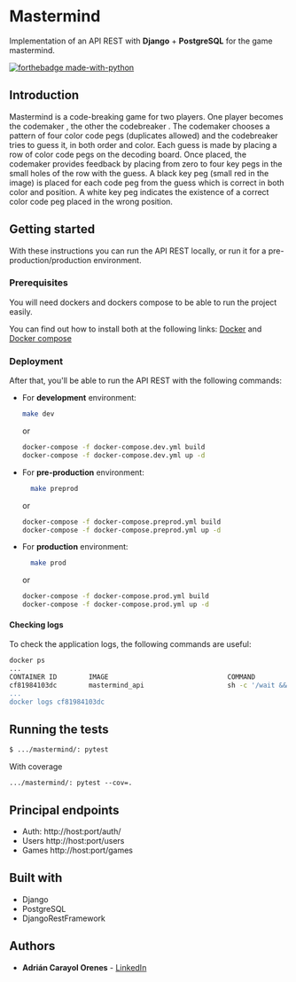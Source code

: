 # Mastermind
Implementation of an API REST with **Django** + **PostgreSQL** for the game mastermind.

[![forthebadge made-with-python](http://ForTheBadge.com/images/badges/made-with-python.svg)](https://www.python.org/)

## Introduction
Mastermind is a code-breaking game for two
players. One player becomes the codemaker , the
other the codebreaker . The codemaker chooses a
pattern of four color code pegs (duplicates
allowed) and the codebreaker tries to guess it, in
both order and color.
Each guess is made by placing a row of color
code pegs on the decoding board. Once placed,
the codemaker provides feedback by placing from
zero to four key pegs in the small holes of the row
with the guess. A black key peg (small red in the
image) is placed for each code peg from the guess
which is correct in both color and position. A white
key peg indicates the existence of a correct color
code peg placed in the wrong position.

## Getting started
With these instructions you can run the API REST locally, or run it for a pre-production/production environment.

### Prerequisites
You will need dockers and dockers compose to be able to run the project easily.

You can find out how to install both at the following links:
[Docker](https://docs.docker.com/install/linux/docker-ce/ubuntu/) and [Docker compose](https://docs.docker.com/compose/install/)

### Deployment
After that, you'll be able to run the API REST with the following commands:

* For **development** environment:
   ```bash
   make dev
   ```
  or
  ```bash
  docker-compose -f docker-compose.dev.yml build
  docker-compose -f docker-compose.dev.yml up -d
  ```

* For **pre-production** environment:
  ```bash
    make preprod
  ```
  or
  ```bash
  docker-compose -f docker-compose.preprod.yml build
  docker-compose -f docker-compose.preprod.yml up -d
  ```

* For **production** environment:
  ```bash
    make prod
  ```
  or
  ```bash
  docker-compose -f docker-compose.prod.yml build
  docker-compose -f docker-compose.prod.yml up -d
  ```

#### Checking logs
To check the application logs, the following commands are useful:

```bash
docker ps
...
CONTAINER ID        IMAGE                              COMMAND                  CREATED             STATUS              PORTS                                                   NAMES
cf81984103dc        mastermind_api                     sh -c '/wait && ..."     3 days ago          Up 20 seconds       80/tcp
...
docker logs cf81984103dc
```

## Running the tests
```bash
$ .../mastermind/: pytest
```
With coverage
```bsah
.../mastermind/: pytest --cov=.
```

## Principal endpoints
* Auth: http://host:port/auth/
* Users http://host:port/users
* Games http://host:port/games

## Built with
* Django
* PostgreSQL
* DjangoRestFramework

## Authors
* **Adrián Carayol Orenes** - [LinkedIn](https://www.linkedin.com/in/adrian-carayol-orenes-027016108/) 